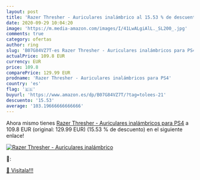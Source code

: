 ```yaml
---
layout: post
title: 'Razer Thresher - Auriculares inalámbrico al 15.53 % de descuento'
date: 2020-09-29 10:04:20
image: 'https://m.media-amazon.com/images/I/41LwALgiAlL._SL200_.jpg'
comments: true
category: ofertas
author: ring
slug: 'B07G84VZ7T-es Razer Thresher - Auriculares inalámbricos para PS4'
actualPrice: 109.8 EUR
currency: EUR
price: 109.8
comparePrice: 129.99 EUR
prodname: 'Razer Thresher - Auriculares inalámbricos para PS4'
country: 'es'
flag: '🇪🇸'
buyurl: 'https://www.amazon.es/dp/B07G84VZ7T/?tag=tolees-21'
descuento: '15.53'
average: '103.19666666666666'
---
```


Ahora mismo tienes [Razer Thresher - Auriculares inalámbricos para PS4](https://www.amazon.es/dp/B07G84VZ7T/?tag=tolees-21) a 109.8 EUR (original: 129.99 EUR) (15.53 %  de descuento) en el siguiente enlace!

[![Razer Thresher - Auriculares inalámbrico](https://m.media-amazon.com/images/I/41LwALgiAlL._SL200_.jpg)](https://www.amazon.es/dp/B07G84VZ7T/?tag=tolees-21)

🔎:


[🛒 Visítala!!!](https://www.amazon.es/dp/B07G84VZ7T/?tag=tolees-21)
